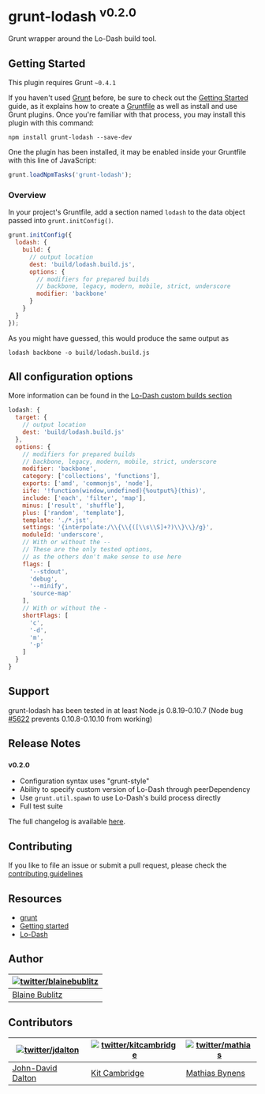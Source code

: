 # grunt-lodash <sup>v0.2.0</sup>

Grunt wrapper around the Lo-Dash build tool.

## Getting Started
This plugin requires Grunt `~0.4.1`

If you haven't used [Grunt](http://gruntjs.com/) before, be sure to check out the [Getting Started](http://gruntjs.com/getting-started) guide, as it explains how to create a [Gruntfile](http://gruntjs.com/sample-gruntfile) as well as install and use Grunt plugins. Once you're familiar with that process, you may install this plugin with this command:

```shell
npm install grunt-lodash --save-dev
```

One the plugin has been installed, it may be enabled inside your Gruntfile with this line of JavaScript:

```js
grunt.loadNpmTasks('grunt-lodash');
```

### Overview
In your project's Gruntfile, add a section named `lodash` to the data object passed into `grunt.initConfig()`.

```javascript
grunt.initConfig({
  lodash: {
    build: {
      // output location
      dest: 'build/lodash.build.js',
      options: {
        // modifiers for prepared builds
        // backbone, legacy, modern, mobile, strict, underscore
        modifier: 'backbone'
      }
    }
  }
});
```
As you might have guessed, this would produce the same output as

```shell
lodash backbone -o build/lodash.build.js
```

## All configuration options

More information can be found in the [Lo-Dash custom builds section](http://lodash.com/#custom-builds)

```javascript
lodash: {
  target: {
    // output location
    dest: 'build/lodash.build.js'
  },
  options: {
    // modifiers for prepared builds
    // backbone, legacy, modern, mobile, strict, underscore
    modifier: 'backbone',
    category: ['collections', 'functions'],
    exports: ['amd', 'commonjs', 'node'],
    iife: '!function(window,undefined){%output%}(this)',
    include: ['each', 'filter', 'map'],
    minus: ['result', 'shuffle'],
    plus: ['random', 'template'],
    template: './*.jst',
    settings: '{interpolate:/\\{\\{([\\s\\S]+?)\\}\\}/g}',
    moduleId: 'underscore',
    // With or without the --
    // These are the only tested options,
    // as the others don't make sense to use here
    flags: [
      '--stdout',
      'debug',
      '--minify',
      'source-map'
    ],
    // With or without the -
    shortFlags: [
      'c',
      '-d',
      'm',
      '-p'
    ]
  }
}
```

## Support

grunt-lodash has been tested in at least Node.js 0.8.19-0.10.7 (Node bug [#5622](https://github.com/joyent/node/issues/5622) prevents 0.10.8-0.10.10 from working)

## Release Notes

### <sup>v0.2.0</sup>

* Configuration syntax uses "grunt-style"
* Ability to specify custom version of Lo-Dash through peerDependency
* Use `grunt.util.spawn` to use Lo-Dash's build process directly
* Full test suite

The full changelog is available [here](https://github.com/lodash/grunt-lodash/wiki/Changelog).

## Contributing
If you like to file an issue or submit a pull request, please check the [contributing guidelines](https://github.com/lodash/grunt-lodash/blob/master/CONTRIBUTING.md)

## Resources
+ [grunt](https://github.com/gruntjs/grunt)
+ [Getting started](http://gruntjs.com/getting-started)
+ [Lo-Dash](http://lodash.com/)

## Author

| [![twitter/blainebublitz](http://secure.gravatar.com/avatar/ac1c67fd906c9fecd823ce302283b4c1?s=70)](http://twitter.com/blainebublitz "Follow @BlaineBublitz on Twitter") |
|---|
| [Blaine Bublitz](http://iceddev.com/) |


## Contributors

| [![twitter/jdalton](http://gravatar.com/avatar/299a3d891ff1920b69c364d061007043?s=70)](http://twitter.com/jdalton "Follow @jdalton on Twitter") | [![twitter/kitcambridge](http://gravatar.com/avatar/6662a1d02f351b5ef2f8b4d815804661?s=70)](https://twitter.com/kitcambridge "Follow @kitcambridge on Twitter") | [![twitter/mathias](http://gravatar.com/avatar/24e08a9ea84deb17ae121074d0f17125?s=70)](http://twitter.com/mathias "Follow @mathias on Twitter") |
|---|---|---|
| [John-David Dalton](http://allyoucanleet.com/)| [Kit Cambridge](http://kitcambridge.github.io/) | [Mathias Bynens](http://mathiasbynens.be/) |
